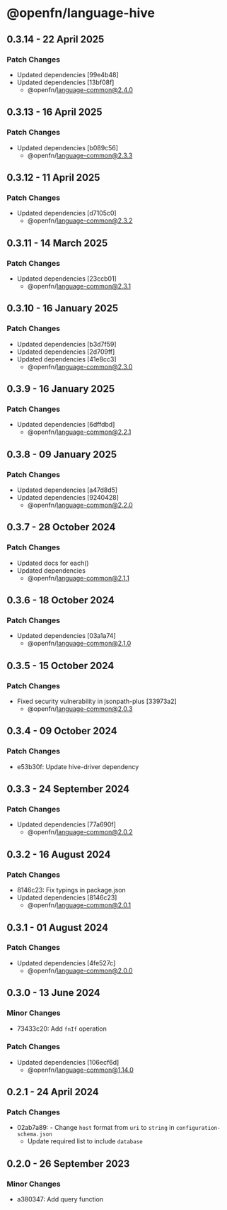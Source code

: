 # @openfn/language-hive

## 0.3.14 - 22 April 2025

### Patch Changes

- Updated dependencies \[99e4b48]
- Updated dependencies \[13bf08f]
  - @openfn/language-common@2.4.0

## 0.3.13 - 16 April 2025

### Patch Changes

- Updated dependencies \[b089c56]
  - @openfn/language-common@2.3.3

## 0.3.12 - 11 April 2025

### Patch Changes

- Updated dependencies \[d7105c0]
  - @openfn/language-common@2.3.2

## 0.3.11 - 14 March 2025

### Patch Changes

- Updated dependencies \[23ccb01]
  - @openfn/language-common@2.3.1

## 0.3.10 - 16 January 2025

### Patch Changes

- Updated dependencies \[b3d7f59]
- Updated dependencies \[2d709ff]
- Updated dependencies \[41e8cc3]
  - @openfn/language-common@2.3.0

## 0.3.9 - 16 January 2025

### Patch Changes

- Updated dependencies \[6dffdbd]
  - @openfn/language-common@2.2.1

## 0.3.8 - 09 January 2025

### Patch Changes

- Updated dependencies \[a47d8d5]
- Updated dependencies \[9240428]
  - @openfn/language-common@2.2.0

## 0.3.7 - 28 October 2024

### Patch Changes

- Updated docs for each()
- Updated dependencies
  - @openfn/language-common@2.1.1

## 0.3.6 - 18 October 2024

### Patch Changes

- Updated dependencies \[03a1a74]
  - @openfn/language-common@2.1.0

## 0.3.5 - 15 October 2024

### Patch Changes

- Fixed security vulnerability in jsonpath-plus \[33973a2]
  - @openfn/language-common@2.0.3

## 0.3.4 - 09 October 2024

### Patch Changes

- e53b30f: Update hive-driver dependency

## 0.3.3 - 24 September 2024

### Patch Changes

- Updated dependencies \[77a690f]
  - @openfn/language-common@2.0.2

## 0.3.2 - 16 August 2024

### Patch Changes

- 8146c23: Fix typings in package.json
- Updated dependencies \[8146c23]
  - @openfn/language-common@2.0.1

## 0.3.1 - 01 August 2024

### Patch Changes

- Updated dependencies \[4fe527c]
  - @openfn/language-common@2.0.0

## 0.3.0 - 13 June 2024

### Minor Changes

- 73433c20: Add `fnIf` operation

### Patch Changes

- Updated dependencies \[106ecf6d]
  - @openfn/language-common@1.14.0

## 0.2.1 - 24 April 2024

### Patch Changes

- 02ab7a89: - Change `host` format from `uri` to `string` in
  `configuration-schema.json`
  - Update required list to include `database`

## 0.2.0 - 26 September 2023

### Minor Changes

- a380347: Add query function

